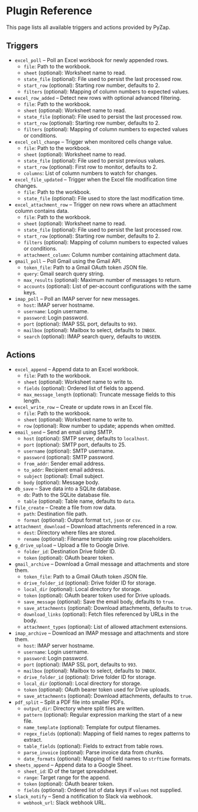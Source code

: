 # Plugin Reference

This page lists all available triggers and actions provided by PyZap.

## Triggers

- `excel_poll` – Poll an Excel workbook for newly appended rows.
  - `file`: Path to the workbook.
  - `sheet` (optional): Worksheet name to read.
  - `state_file` (optional): File used to persist the last processed row.
  - `start_row` (optional): Starting row number, defaults to 2.
  - `filters` (optional): Mapping of column numbers to expected values.
- `excel_row_added` – Detect new rows with optional advanced filtering.
  - `file`: Path to the workbook.
  - `sheet` (optional): Worksheet name to read.
  - `state_file` (optional): File used to persist the last processed row.
  - `start_row` (optional): Starting row number, defaults to 2.
  - `filters` (optional): Mapping of column numbers to expected values or conditions.
- `excel_cell_change` – Trigger when monitored cells change value.
  - `file`: Path to the workbook.
  - `sheet` (optional): Worksheet name to read.
  - `state_file` (optional): File used to persist previous values.
  - `start_row` (optional): First row to monitor, defaults to 2.
  - `columns`: List of column numbers to watch for changes.
- `excel_file_updated` – Trigger when the Excel file modification time changes.
  - `file`: Path to the workbook.
  - `state_file` (optional): File used to store the last modification time.
- `excel_attachment_row` – Trigger on new rows where an attachment column contains data.
  - `file`: Path to the workbook.
  - `sheet` (optional): Worksheet name to read.
  - `state_file` (optional): File used to persist the last processed row.
  - `start_row` (optional): Starting row number, defaults to 2.
  - `filters` (optional): Mapping of column numbers to expected values or conditions.
  - `attachment_column`: Column number containing attachment data.
- `gmail_poll` – Poll Gmail using the Gmail API.
  - `token_file`: Path to a Gmail OAuth token JSON file.
  - `query`: Gmail search query string.
  - `max_results` (optional): Maximum number of messages to return.
  - `accounts` (optional): List of per-account configurations with the same keys.
- `imap_poll` – Poll an IMAP server for new messages.
  - `host`: IMAP server hostname.
  - `username`: Login username.
  - `password`: Login password.
  - `port` (optional): IMAP SSL port, defaults to `993`.
  - `mailbox` (optional): Mailbox to select, defaults to `INBOX`.
  - `search` (optional): IMAP search query, defaults to `UNSEEN`.

## Actions

- `excel_append` – Append data to an Excel workbook.
  - `file`: Path to the workbook.
  - `sheet` (optional): Worksheet name to write to.
  - `fields` (optional): Ordered list of fields to append.
  - `max_message_length` (optional): Truncate message fields to this length.
- `excel_write_row` – Create or update rows in an Excel file.
  - `file`: Path to the workbook.
  - `sheet` (optional): Worksheet name to write to.
  - `row` (optional): Row number to update; appends when omitted.
- `email_send` – Send an email using SMTP.
  - `host` (optional): SMTP server, defaults to `localhost`.
  - `port` (optional): SMTP port, defaults to 25.
  - `username` (optional): SMTP username.
  - `password` (optional): SMTP password.
  - `from_addr`: Sender email address.
  - `to_addr`: Recipient email address.
  - `subject` (optional): Email subject.
  - `body` (optional): Message body.
- `db_save` – Save data into a SQLite database.
  - `db`: Path to the SQLite database file.
  - `table` (optional): Table name, defaults to `data`.
- `file_create` – Create a file from row data.
  - `path`: Destination file path.
  - `format` (optional): Output format `txt`, `json` or `csv`.
- `attachment_download` – Download attachments referenced in a row.
  - `dest`: Directory where files are stored.
  - `rename` (optional): Filename template using row placeholders.
- `g_drive_upload` – Upload a file to Google Drive.
  - `folder_id`: Destination Drive folder ID.
  - `token` (optional): OAuth bearer token.
- `gmail_archive` – Download a Gmail message and attachments and store them.
  - `token_file`: Path to a Gmail OAuth token JSON file.
  - `drive_folder_id` (optional): Drive folder ID for storage.
  - `local_dir` (optional): Local directory for storage.
  - `token` (optional): OAuth bearer token used for Drive uploads.
  - `save_message` (optional): Save the email body, defaults to `true`.
  - `save_attachments` (optional): Download attachments, defaults to `true`.
  - `download_links` (optional): Fetch files referenced by URLs in the body.
  - `attachment_types` (optional): List of allowed attachment extensions.
- `imap_archive` – Download an IMAP message and attachments and store them.
  - `host`: IMAP server hostname.
  - `username`: Login username.
  - `password`: Login password.
  - `port` (optional): IMAP SSL port, defaults to `993`.
  - `mailbox` (optional): Mailbox to select, defaults to `INBOX`.
  - `drive_folder_id` (optional): Drive folder ID for storage.
  - `local_dir` (optional): Local directory for storage.
  - `token` (optional): OAuth bearer token used for Drive uploads.
  - `save_attachments` (optional): Download attachments, defaults to `true`.
- `pdf_split` – Split a PDF file into smaller PDFs.
  - `output_dir`: Directory where split files are written.
  - `pattern` (optional): Regular expression marking the start of a new file.
  - `name_template` (optional): Template for output filenames.
  - `regex_fields` (optional): Mapping of field names to regex patterns to extract.
  - `table_fields` (optional): Fields to extract from table rows.
  - `parse_invoice` (optional): Parse invoice data from chunks.
  - `date_formats` (optional): Mapping of field names to `strftime` formats.
- `sheets_append` – Append data to a Google Sheet.
  - `sheet_id`: ID of the target spreadsheet.
  - `range`: Target range for the append.
  - `token` (optional): OAuth bearer token.
  - `fields` (optional): Ordered list of data keys if `values` not supplied.
- `slack_notify` – Send a notification to Slack via webhook.
  - `webhook_url`: Slack webhook URL.

